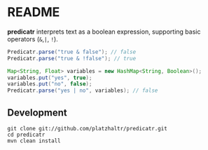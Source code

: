 # README #

**predicatr** interprets text as a boolean expression, supporting basic operators (`&`,`|`, `!`).

```java
Predicatr.parse("true & false"); // false
Predicatr.parse("true & !false"); // true

Map<String, Float> variables = new HashMap<String, Boolean>();
variables.put("yes", true);
variables.put("no", false);
Predicatr.parse("yes | no", variables); // false
```

## Development ##

	git clone git://github.com/platzhaltr/predicatr.git
	cd predicatr
	mvn clean install
	